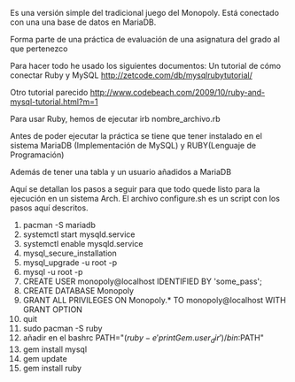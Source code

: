 Es una versión simple del tradicional juego del Monopoly.
Está conectado con una una base de datos en MariaDB.

Forma parte de una práctica de evaluación de una asignatura
del grado al que pertenezco

Para hacer todo he usado los siguientes documentos:
Un tutorial de cómo conectar Ruby y MySQL
http://zetcode.com/db/mysqlrubytutorial/

Otro tutorial parecido
http://www.codebeach.com/2009/10/ruby-and-mysql-tutorial.html?m=1

Para usar Ruby, hemos de ejecutar irb nombre_archivo.rb

Antes de poder ejecutar la práctica se tiene que tener instalado en el
sistema MariaDB (Implementación de MySQL) y RUBY(Lenguaje de Programación)

Además de tener una tabla y un usuario añadidos a MariaDB

Aquí se detallan los pasos a seguir para que todo quede listo para la ejecución en un sistema Arch.
El archivo configure.sh es un script con los pasos aquí descritos.

1.	pacman -S mariadb
2.  systemctl start mysqld.service
3.  systemctl enable mysqld.service
4.	mysql_secure_installation
5.	mysql_upgrade -u root -p
6. 	mysql -u root -p
7.	CREATE USER monopoly@localhost IDENTIFIED BY 'some_pass';
8. 	CREATE DATABASE Monopoly
9. 	GRANT ALL PRIVILEGES ON Monopoly.* TO monopoly@localhost WITH GRANT OPTION
10.	quit
11. sudo pacman -S ruby
12.	añadir en el bashrc PATH="$(ruby -e 'print Gem.user_dir')/bin:$PATH"
13.	gem install mysql
14.	gem update
15. gem install ruby



